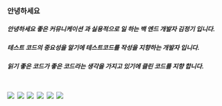 ### 안녕하세요

<h5>안녕하세요 좋은 커뮤니케이션 과 실용적으로 일 하는 백 엔드 개발자 김정기 입니다.</h5>
<h5>테스트 코드의 중요성을 알기에 테스트코드를 작성을 지향하는 개발자 입니다.</h5>
<h5>읽기 좋은 코드가 좋은 코드라는 생각을 가지고 있기에 클린 코드를 지향 합니다.</h5>

<h1><img src="https://img.shields.io/badge/Java-ED8B00?style=for-the-badge&logo=openjdk&logoColor=white"/>
<img src="https://img.shields.io/badge/Spring-6DB33F?style=for-the-badge&logo=spring&logoColor=white"/>
<img src="https://img.shields.io/badge/Microsoft_SQL_Server-CC2927?style=for-the-badge&logo=microsoft-sql-server&logoColor=white"/>
<img src="https://img.shields.io/badge/IntelliJ_IDEA-000000.svg?style=for-the-badge&logo=intellij-idea&logoColor=white"/>
<img src="https://img.shields.io/badge/GIT-E44C30?style=for-the-badge&logo=git&logoColor=white"/>
<img src="https://img.shields.io/badge/Jenkins-D24939?style=for-the-badge&logo=Jenkins&logoColor=white"/>
</h1>


